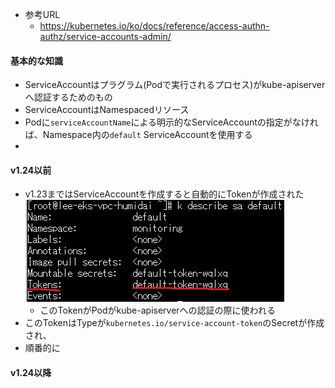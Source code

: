 - 参考URL
  - https://kubernetes.io/ko/docs/reference/access-authn-authz/service-accounts-admin/

#### 基本的な知識
- ServiceAccountはプラグラム(Podで実行されるプロセス)がkube-apiserverへ認証するためのもの
- ServiceAccountはNamespacedリソース
- Podに`serviceAccountName`による明示的なServiceAccountの指定がなければ、Namespace内の`default` ServiceAccountを使用する
- 

#### v1.24以前
- v1.23まではServiceAccountを作成すると自動的にTokenが作成された  
  ![ServiceAccount_Token](https://github.com/nutslove/Knowledges/blob/main/Kubernetes/image/ServiceAccout_Token.jpg)
  - このTokenがPodがkube-apiserverへの認証の際に使われる
- このTokenはTypeが`kubernetes.io/service-account-token`のSecretが作成され、
- 順番的に

#### v1.24以降